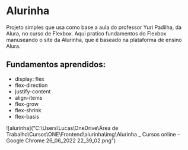 # Alurinha
Projeto simples que usa como base a aula do professor Yuri Padilha, da Alura, no curso de Flexbox. Aqui pratico fundamentos do Flexbox manuseando o site da Alurinha, que é baseado na plataforma de ensino Alura.

## Fundamentos aprendidos:

- display: flex
- flex-direction
- justify-content
- align-items
- flex-grow
- flex-shrink
- flex-basis

![alurinha]("C:\Users\Lucas\OneDrive\Área de Trabalho\Cursos\ONE\Frontend\alurinha\img\Alurinha _ Cursos online - Google Chrome 26_06_2022 22_39_02.png")